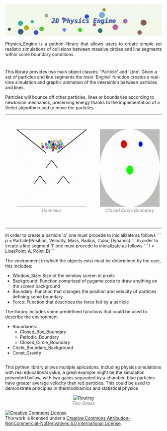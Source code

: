 <p align="center">
  <img src="Example_Scripts/Images/Banner.gif" />
</p>

<div style="text-align: justify">
Physics_Engine is a python library that allows users to create simple yet realistic simulations of collisions between massive circles and line segments within some boundary conditions.
</div>

#
This library provides two main object classes: 'Particle' and 'Line'. Given a set of particles and line segments the main 'Engine' function creates a real-time simulation and graphic animation of the interaction between particles and lines.

Particles will bounce off other particles, lines or boundaries according to newtonian mechanics, preserving energy thanks to the implementation of a Verlet algorithm used to move the particles.
<div align="center">
<table><tr>
<td> 
  <p align="center" style="padding: 30px">
    <img alt="Forwarding" src="Example_Scripts/Images/Pachinko.gif" height="250">
    <br>
    <em style="color: grey">Pachinko</em>
  </p> 
</td>
<td> 
  <p align="center">
    <img alt="Routing" src="Example_Scripts/Images/CircleBoundary.gif" height="250">
    <br>
    <em style="color: grey">Closed Circle Boundary</em>
  </p> 
</td>
</tr></table>
</div>
In order to create a particle 'p' one must procede to inicializate as follows
```
p = Particle(Position, Velocity, Mass, Radius, Color, Dynamic)
```
In order to create a line segment 'l' one must procede to inicializate as follows
```
l = Line(Point_A, Point_B)
```

The environment in which the objects exist must be determined by the user, this includes:

- Window_Size: Size of the window screen in pixels
- Background: Function comprised of pygame code to draw anything on the screen background
- Boundary: Function that changes the position and velocity of particles defining some boundary
- Force: Function that describes the force felt by a particle

The library includes some predefined functions that could be used to describe the environment
- Boundaries:
  - Closed_Box_Boundary
  - Periodic_Boundary
  - Closed_Circle_Boundary
- Circle_Boundary_Background
- Const_Gravity

##
This python library allows multiple aplications, including physics simulations with real educational value, a great example might be the simulation presented bellow, with two gases separated by a chamber, blue particles have greater average velocity than red particles. This could be used to demonstrate principles in thermodinamics and statistical physics
<div align="center">
  <p align="center">
    <img alt="Routing" src="Example_Scripts/Images/TwoGases.gif" height="250">
    <br>
    <em style="color: grey">Two Gases</em>
  </p> 
</div>






<!-- START OF LICENSE -->
<p xmlns:dct="http://purl.org/dc/terms/" xmlns:cc="http://creativecommons.org/ns#" class="license-text">
  <a rel="license" href="http://creativecommons.org/licenses/by-nc-nd/4.0/">
    <img alt="Creative Commons License" style="border-width:0" src="https://i.creativecommons.org/l/by-nc-nd/4.0/88x31.png" />
  </a><br />
  This work is licensed under a
  <a rel="license" href="http://creativecommons.org/licenses/by-nc-nd/4.0/">Creative Commons Attribution-NonCommercial-NoDerivatives 4.0 International License</a>.
</p>
<!-- END OF LICENSE -->

